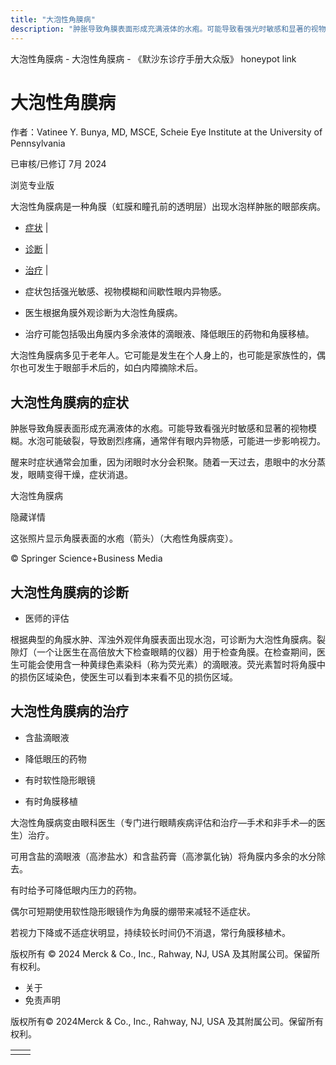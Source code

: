 ```yaml
---
title: "大泡性角膜病"
description: "肿胀导致角膜表面形成充满液体的水疱。可能导致看强光时敏感和显著的视物模糊。水泡可能破裂，导致剧烈疼痛，通常伴有眼内异物感，可能进一步影响视力。"
---
```


﻿大泡性角膜病 \- 大泡性角膜病 \- 《默沙东诊疗手册大众版》 honeypot link

# 大泡性角膜病

作者：Vatinee Y. Bunya, MD, MSCE, Scheie Eye Institute at the University of Pennsylvania

已审核/已修订 7月 2024

浏览专业版

大泡性角膜病是一种角膜（虹膜和瞳孔前的透明层）出现水泡样肿胀的眼部疾病。

- [症状](#症状_v26622178_zh) \|
- [诊断](#诊断_v26622182_zh) \|
- [治疗](#治疗_v26622188_zh) \|

- 症状包括强光敏感、视物模糊和间歇性眼内异物感。

- 医生根据角膜外观诊断为大泡性角膜病。

- 治疗可能包括吸出角膜内多余液体的滴眼液、降低眼压的药物和角膜移植。


大泡性角膜病多见于老年人。它可能是发生在个人身上的，也可能是家族性的，偶尔也可发生于眼部手术后的，如白内障摘除术后。

## 大泡性角膜病的症状

肿胀导致角膜表面形成充满液体的水疱。可能导致看强光时敏感和显著的视物模糊。水泡可能破裂，导致剧烈疼痛，通常伴有眼内异物感，可能进一步影响视力。

醒来时症状通常会加重，因为闭眼时水分会积聚。随着一天过去，患眼中的水分蒸发，眼睛变得干燥，症状消退。

大泡性角膜病



隐藏详情

这张照片显示角膜表面的水疱（箭头）（大疱性角膜病变）。

© Springer Science+Business Media

## 大泡性角膜病的诊断

- 医师的评估


根据典型的角膜水肿、浑浊外观伴角膜表面出现水泡，可诊断为大泡性角膜病。裂隙灯（一个让医生在高倍放大下检查眼睛的仪器）用于检查角膜。在检查期间，医生可能会使用含一种黄绿色素染料（称为荧光素）的滴眼液。荧光素暂时将角膜中的损伤区域染色，使医生可以看到本来看不见的损伤区域。

## 大泡性角膜病的治疗

- 含盐滴眼液

- 降低眼压的药物

- 有时软性隐形眼镜

- 有时角膜移植


大泡性角膜病变由眼科医生（专门进行眼睛疾病评估和治疗—手术和非手术—的医生）治疗。

可用含盐的滴眼液（高渗盐水）和含盐药膏（高渗氯化钠）将角膜内多余的水分除去。

有时给予可降低眼内压力的药物。

偶尔可短期使用软性隐形眼镜作为角膜的绷带来减轻不适症状。

若视力下降或不适症状明显，持续较长时间仍不消退，常行角膜移植术。



版权所有 © 2024
Merck & Co., Inc., Rahway, NJ, USA 及其附属公司。保留所有权利。

- 关于
- 免责声明

版权所有© 2024Merck & Co., Inc., Rahway, NJ, USA 及其附属公司。保留所有权利。

|     |     |
| --- | --- |
|  |  |